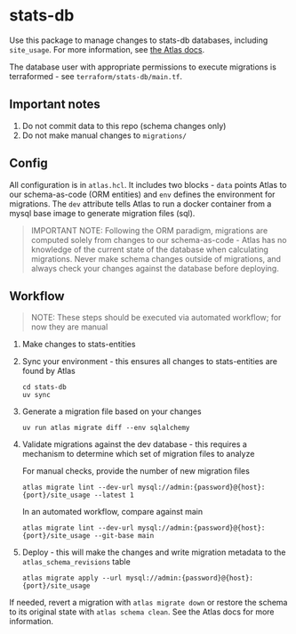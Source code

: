 # stats-db
Use this package to manage changes to stats-db databases, including `site_usage`. For more information, see [the Atlas docs](https://atlasgo.io/guides/orms/sqlalchemy).

The database user with appropriate permissions to execute migrations is terraformed - see `terraform/stats-db/main.tf`.

## Important notes

1. Do not commit data to this repo (schema changes only)
1. Do not make manual changes to `migrations/`

## Config
All configuration is in `atlas.hcl`. It includes two blocks - `data` points Atlas to our schema-as-code (ORM entities) and  `env` defines the environment for migrations. The `dev` attribute tells Atlas to run a docker container from a mysql base image to generate migration files (sql).

> IMPORTANT NOTE: Following the ORM paradigm, migrations are computed solely from changes to our schema-as-code - Atlas has no knowledge of the current state of the database when calculating migrations. Never make schema changes outside of migrations, and always check your changes against the database before deploying.

## Workflow
> NOTE: These steps should be executed via automated workflow; for now they are manual
1. Make changes to stats-entities
1. Sync your environment - this ensures all changes to stats-entities are found by Atlas
    ```
    cd stats-db
    uv sync
    ```
1. Generate a migration file based on your changes
    ```
    uv run atlas migrate diff --env sqlalchemy
    ```
1. Validate migrations against the dev database - this requires a mechanism to determine which set of migration files to analyze
    
    For manual checks, provide the number of new migration files
    ```
    atlas migrate lint --dev-url mysql://admin:{password}@{host}:{port}/site_usage --latest 1
    ```
    In an automated workflow, compare against main
    ```
    atlas migrate lint --dev-url mysql://admin:{password}@{host}:{port}/site_usage --git-base main
    ```
1. Deploy - this will make the changes and write migration metadata to the `atlas_schema_revisions` table
    ```
    atlas migrate apply --url mysql://admin:{password}@{host}:{port}/site_usage
    ```

If needed, revert a migration with `atlas migrate down` or restore the schema to its original state with `atlas schema clean`. See the Atlas docs for more information.
